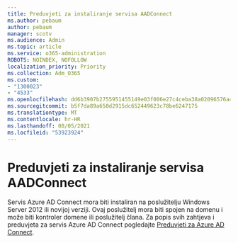 ```yaml
---
title: Preduvjeti za instaliranje servisa AADConnect
ms.author: pebaum
author: pebaum
manager: scotv
ms.audience: Admin
ms.topic: article
ms.service: o365-administration
ROBOTS: NOINDEX, NOFOLLOW
localization_priority: Priority
ms.collection: Adm_O365
ms.custom:
- "1300023"
- "4533"
ms.openlocfilehash: dd6b3907b2755951455149e03f006e27c4ceba38a02096576a46992c4352d675
ms.sourcegitcommit: b5f7da89a650d2915dc652449623c78be6247175
ms.translationtype: MT
ms.contentlocale: hr-HR
ms.lasthandoff: 08/05/2021
ms.locfileid: "53923924"
---
```

# <a name="pre-requisites-for-installing-aadconnect"></a>Preduvjeti za instaliranje servisa AADConnect

Servis Azure AD Connect mora biti instaliran na poslužitelju Windows Server 2012 ili novijoj verziji. Ovaj poslužitelj mora biti spojen na domenu i može biti kontroler domene ili poslužitelj člana.  Za popis svih zahtjeva i preduvjeta za servis Azure AD Connect pogledajte [Preduvjeti za Azure AD Connect](https://docs.microsoft.com/azure/active-directory/hybrid/how-to-connect-install-prerequisites).
